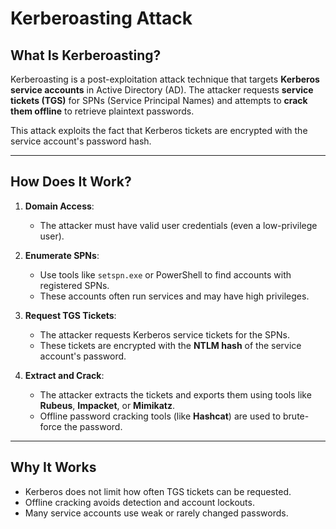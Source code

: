 # Kerberoasting Attack

## What Is Kerberoasting?

Kerberoasting is a post-exploitation attack technique that targets **Kerberos service accounts** in Active Directory (AD). The attacker requests **service tickets (TGS)** for SPNs (Service Principal Names) and attempts to **crack them offline** to retrieve plaintext passwords.

This attack exploits the fact that Kerberos tickets are encrypted with the service account's password hash.

---

## How Does It Work?

1. **Domain Access**:
   - The attacker must have valid user credentials (even a low-privilege user).

2. **Enumerate SPNs**:
   - Use tools like `setspn.exe` or PowerShell to find accounts with registered SPNs.
   - These accounts often run services and may have high privileges.

3. **Request TGS Tickets**:
   - The attacker requests Kerberos service tickets for the SPNs.
   - These tickets are encrypted with the **NTLM hash** of the service account's password.

4. **Extract and Crack**:
   - The attacker extracts the tickets and exports them using tools like **Rubeus**, **Impacket**, or **Mimikatz**.
   - Offline password cracking tools (like **Hashcat**) are used to brute-force the password.

---

## Why It Works

- Kerberos does not limit how often TGS tickets can be requested.
- Offline cracking avoids detection and account lockouts.
- Many service accounts use weak or rarely changed passwords.

